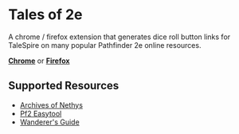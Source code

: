 # Tales of 2e
A chrome / firefox extension that generates dice roll button links for TaleSpire on many popular Pathfinder 2e online resources.

**[Chrome](https://chrome.google.com/webstore/detail/tales-of-2e/pnelkkndgnbalbhbcpacaligcfkdepkd)**
or
**[Firefox](https://addons.mozilla.org/en-US/firefox/addon/tales-of-2e/)**

## Supported Resources
- [Archives of Nethys](https://2e.aonprd.com/)
- [Pf2 Easytool](https://pf2.easytool.es/)
- [Wanderer's Guide](https://wanderersguide.app/)
